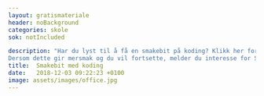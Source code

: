 ```yaml
---
layout: gratismateriale
header: noBackground
categories: skole
sok: notIncluded

description: "Har du lyst til å få en smakebit på koding? Klikk her for uforpliktende og gratis materiale.
​Dersom dette gir mersmak og du vil fortsette, melder du interesse for Start IT.​​"
title:  Smakebit med koding
date:   2018-12-03 09:22:23 +0100
image: assets/images/office.jpg
---
```


